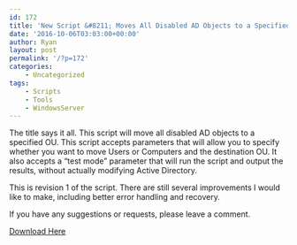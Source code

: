 ```yaml
---
id: 172
title: 'New Script &#8211; Moves All Disabled AD Objects to a Specified OU'
date: '2016-10-06T03:03:00+00:00'
author: Ryan
layout: post
permalink: '/?p=172'
categories:
    - Uncategorized
tags:
    - Scripts
    - Tools
    - WindowsServer
---
```


The title says it all. This script will move all disabled AD objects to a specified OU. This script accepts parameters that will allow you to specify whether you want to move Users or Computers and the destination OU. It also accepts a “test mode” parameter that will run the script and output the results, without actually modifying Active Directory.

This is revision 1 of the script. There are still several improvements I would like to make, including better error handling and recovery.

If you have any suggestions or requests, please leave a comment.

[Download Here](https://drive.google.com/open?id=0B2K6VOnt6zeXMVFleWZISHZBTnc)